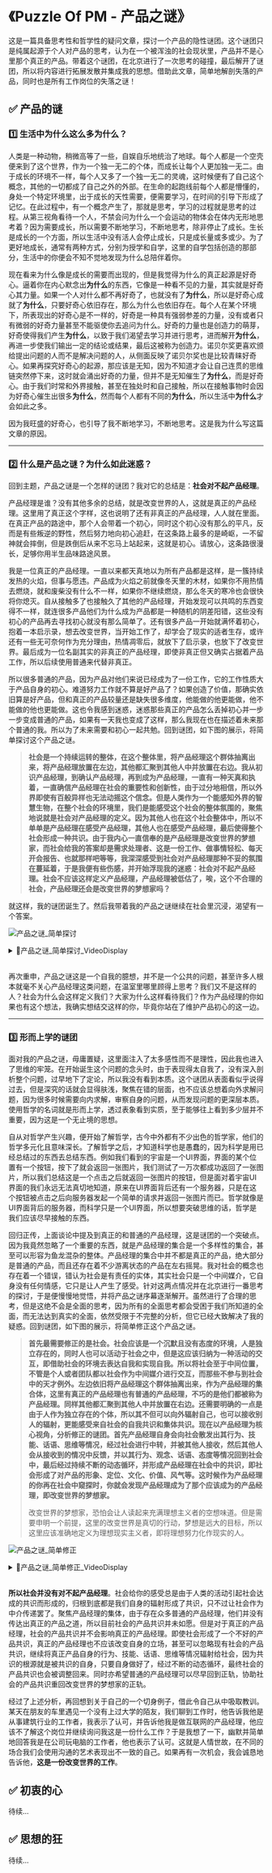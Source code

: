 # 《Puzzle Of PM - 产品之谜》
这是一篇具备思考性和哲学性的疑问文章，探讨一个产品的隐性谜团。这个谜团只是纯属起源于个人对产品的思考，认为在一个被浑浊的社会现状里，产品并不是心里那个真正的产品。带着这个谜团，在北京进行了一次思考的碰撞，最后解开了谜团，所以将内容进行拓展发散并集成我的思想。借助此文章，简单地解剖失落的产品，同时也是所有工作岗位的失落之谜！



## ✅ 产品的谜

### 1️⃣ 生活中为什么这么多为什么？

人类是一种动物，稍微高等了一些，自娱自乐地统治了地球。每个人都是一个空壳便来到了这个世界，作为一个独一无二的个体，而成长让每个人更加独一无二。由于成长的环境不一样，每个人又多了一个独一无二的灵魂，这时候便有了自己这个概念，其他的一切都成了自己之外的外部。在生命的起跑线前每个人都是懵懂的，身处一个特定环境里，出于成长的天性需要，便需要学习，在时间的引导下形成了记忆。在此过程中，有一个概念产生了，那就是思考，学习的过程就是思考的过程。从第三视角看待一个人，不禁会问为什么一个会运动的物体会在体内无形地思考着？因为需要成长，所以需要不断地学习，不断地思考，除非停止了成长。生长是成长的一个方面，所以生活中没有活人会停止成长，只是成长量或多或少。为了更好地成长，通常有两种方式，分别为授学和自学，这里的自学包括创造的那部分，生活中的你便会不知不觉地发现为什么总陪伴着你。

现在看来为什么像是成长的需要而出现的，但是我觉得为什么的真正起源是好奇心。逼着你在内心默念出**为什么**的东西，它像是一种看不见的力量，其实就是好奇心其力量。如果一个人对什么都不再好奇了，也就没有了**为什么**，所以是好奇心成就了**为什么**，只要好奇心依旧存在，那么为什么也依旧存在。每个人在某个环境下，所表现出的好奇心是不一样的，好奇是一种具有强弱参差的力量，没有或者只有微弱的好奇力量甚至不能驱使你去追问为什么。好奇的力量也是创造力的萌芽，好奇使得我们产生**为什么**，以致于我们渴望去学习并进行思考，进而解开**为什么**，再进一步使我们输出一定的结论或结果，最后这被称为创造力。诺贝尔奖更喜欢颁给提出问题的人而不是解决问题的人，从侧面反映了诺贝尔奖也是比较青睐好奇心。如果再探究好奇心的起源，那应该是无知，因为不知道才会让自己连贯的思维链突然停下来，这时就会涌出好奇的力量，但并不是无知催生了**为什么**，而是好奇心。由于我们时常和外界接触，甚至在独处时和自己接触，所以在接触事物时会因为好奇心催生出很多**为什么**，然而每个人都有不同的**为什么**，所以生活中**为什么**才会如此之多。

因为我旺盛的好奇心，也引导了我不断地学习，不断地思考。这是我为什么写这篇文章的原因。

---

### 2️⃣ 什么是产品之谜？为什么如此迷惑？

回到主题，产品之谜是一个怎样的谜团？我对它的总结是：**社会对不起产品经理**。 

产品经理是谁？没有其他多余的总结，就是改变世界的人，这就是真正的产品经理。这里用了真正这个字样，这也说明了还有非真正的产品经理，人人就在里面。在真正产品的路途中，那个人会带着一个初心，同时这个初心没有那么的平凡，反而是有些叛逆的野性，然后努力地向初心追赶，在这条路上最多的是崎岖，一不留神就会摔倒，但是跌倒后从来不忘马上站起来，这就是初心。请放心，这条路很漫长，足够你用半生品味路途风景。

我是一位真正的产品经理。一直以来都天真地以为所有产品都是这样，是一簇持续发热的火焰，但事与愿违。产品成为火焰之前就像冬天里的木材，如果你不用热情去燃烧，就和废柴没有什么不一样，如果你不继续燃烧，那么冬天的寒冷也会很快将你熄灭。自从接触多了也接触久了其他的产品经理，开始发现可以共鸣的东西变得不一样，就连很多产品他们为什么成为产品都是一种随机的阴差阳错，这些没有初心的产品再去寻找初心就没有那么简单了。还有很多产品一开始就满怀着初心，抱着一本启示录，想去改变世界，当开始工作了，却学会了现实的适者生存，或许还有一些无可奈何作为充分理由，热情凋零后，就放下了启示录，也放下了改变世界。最后成为一位名副其实的非真正的产品经理，即使非真正但又确实占据着产品工作，所以后续使用普通来代替非真正。

所以很多普通的产品，因为产品对他们来说已经成为了一份工作，它的工作性质大于产品自身的初心。难道努力工作就不算是好产品了？如果创造了价值，那确实依旧算是好产品，但和真正的产品较量还是缺失很多维度，他能做的他更能做，他不能做的他也更能做。这也令我感到迷惑，迷惑那些真正的产品怎么丢掉初心并一步一步变成普通的产品，如果有一天我也变成了这样，那么我现在也在描述着未来那个普通的我。所以为了未来需要和初心一起共勉。回到谜团，如下图的展示，将简单探讨这个产品之谜。

> **社会是一个持续运转的整体，在这个整体里，将产品经理这个群体抽离出来，将产品经理放置在左边，其他都汇聚到其他人中并放置在右边。我从初识产品经理，到确认产品经理，再到成为产品经理，一直有一种天真和执着，一直确信产品经理在社会的重要性和创新性，由于过分地相信，所以外界即使有百般异样也无法动摇这个信念。但是人类作为一个能感知外界的智慧生物，在整个社会的环境里，我们是能感受这个社会的整体氛围的，聚焦地说就是社会对产品经理的定义。因为其他人也在这个社会整体中，所以不单单是产品经理在感受产品经理，其他人也在感受产品经理，最后使得整个社会形成一种共识。由于我内心一直信奉的是产品经理是改变世界的梦想家，而社会给我的答案却是需求处理者、这是一份工作、做事情轻松、每天开会报告、也就那样吧等等，我深深感受到社会对产品经理那种不妥的氛围在蔓延着，于是我便有些伤感，并开始浮现我的迷惑：社会对不起产品经理。社会不应该这样定义产品经理，产品经理被低估了，唉，这个不合理的社会，产品经理还会是改变世界的梦想家吗？**

就这样，我的谜团诞生了。然后我带着我的产品之谜继续在社会里沉浸，渴望有一个答案。

![产品之谜_简单探讨](https://github.com/PM-Geeker-ORG/Adok/assets/143123392/c874219c-6bba-40a2-96df-2dcb21e299e7)

<details>
<summary>🔅产品之谜_简单探讨_VideoDisplay</summary>
<br>
<a href="https://github.com/PM-Geeker-ORG/Adok/assets/143123392/40b49911-9aa9-4b66-844a-35451d2e80b9" target="_blank">产品之谜_简单探讨_VideoDisplay</a>
<video autoplay loop>
<source src="https://github-production-user-asset-6210df.s3.amazonaws.com/143123392/293513415-40b49911-9aa9-4b66-844a-35451d2e80b9.mp4" type="video/mp4"></video>
</details>

<br>

再次重申，产品之谜这是一个自我的臆想，并不是一个公共的问题，甚至许多人根本就毫不关心产品经理这类问题，在温室里哪里顾得上思考？我们又不是这样的人？社会为什么会这样定义我们？大家为什么这样看待我们？作为产品经理的你如果也有这个想法，我确实想结交这样的你，毕竟你站在了维护产品初心的这一边。

---

### 3️⃣ 形而上学的谜团

面对我的产品之谜，毋庸置疑，这里面注入了太多感性而不是理性，因此我也进入了思维的牢笼。在开始诞生这个问题的念头时，由于表现得太自我了，没有深入剖析整个问题，过早地下了定论，所以我没有看到本质。这个谜团从表面看似乎说得过去，但是深究的话就会显得肤浅，聚焦在错的层面，也不应该总想着向外求解问题，因为很多时候需要向内求解，审察自身的问题，从而发现问题的更深层本质。使用哲学的名词就是形而上学，透过表象看到实质，至于能够往上看到多少层并不重要，因为这是一个无止境的思想。

自从对哲学产生兴趣，便开始了解哲学，古今中外都有不少出色的哲学家，他们的哲学多元化且意味深长。了解哲学之后，才知道科学也是愚蠢的，因为科学是用已经总结过的东西去总结东西。例如我们看到的宇宙是一个UI界面，界面的某个位置有一个按钮，按下了就会返回一张图片，我们测试了一万次都成功返回了一张图片，所以我们总结这是一个点击之后就返回一张图片的按钮，但是面对着宇宙UI界面的我们永远无法真切地知道，原来在UI界面背后还有一个服务器，只是在这个按钮被点击之后向服务器发起一个简单的请求并返回一张图片而已。哲学就像是UI界面背后的服务器，而科学只是一个UI界面，所以想要突破思维的话，哲学是我们应该尽早接触的东西。

回归正传，上面谈论中提及到真正的和普通的产品经理，这是谜团的一个突破点。因为我竟然忽略了一个重要的东西，就是产品经理的集合是一个多样性的集合，甚至可以形容为鱼龙混杂的整体。产品经理的集合中并不都是真正的产品，绝大部分是普通的产品，而且还存在着不少游离状态的产品在左右摇晃。我对社会的概念也存在着一个错误，错认为社会是有责任的实体，其实社会只是一个中间媒介，它自身没有任何情感，它只是让人产生了感受。针对这两点情况并在北京进行一番思考的探讨，于是便慢慢地觉悟，并将产品之谜序幕逐渐解开。虽然进行了合理的思考，但是这绝不会是全面的思考，因为所有的全面思考都会受困于我们所知道的全面，而无法达到真实的全面，依然受限于不完整的分析，但它已经大致解决了我的疑惑。回到谜团，如下图的展示，将简单修正这个产品之谜。

> **首先最需要修正的是社会。社会应该是一个沉默且没有态度的环境，人是独立存在的，同时人也可以活动于社会之中，但是这应该归纳为一种活动的交互，即借助社会的环境去表达自我和实现自我。所以将社会至于中间位置，不管是个人或者团队都以社会作为中间媒介进行交互，而那些不参与到社会中的天才例外。左边依旧将产品经理这个群体抽离出来，作为产品经理的集合体，这里有真正的产品经理也有普通的产品经理，不巧的是他们都被称为产品经理。同样其他都汇聚到其他人中并放置在右边。还需要明确的一点是由于人作为独立存在的个体，所以其不但可以向外辐射自己，也可以接收别人的辐射，更能感受来自社会的自我共识和集体共识。现在以产品经理为核心视角，分析修正的谜团。首先产品经理自身会向社会散发出其行为、技能、话语、思维等情况，经过社会进行中转，并被其他人接收，然后其他人会从接收到的情况中反馈，并以其行为、观念、话语、态度等情况回到社会中，最后经过持续不断的动态循环，并形成产品经理在社会中的共识，即社会形成了对产品的形象、定位、文化、价值、风气等。这时候作为产品经理的你再在社会中窥探时，你就会发现产品经理成为了那个应该成为的产品经理，即改变世界的梦想家。**
>
> 改变世界的梦想家，恐怕会让人读起来充满理想主义者的空想味道。但是需要申明一个前提，这里的改变世界是真切的行动，梦想是远大的目标，所以这里应该准确地定义为理想现实主义者，即将理想努力化作现实的人。

![产品之谜_简单修正](https://github.com/PM-Geeker-ORG/Adok/assets/143123392/d050869a-7d60-46ae-9d0c-4448bccf63ee)

<details>
<summary>🔅产品之谜_简单修正_VideoDisplay</summary> 
<a href="https://github.com/PM-Geeker-ORG/Adok/assets/143123392/463f3867-ec24-4959-b1d3-b96f2dfbada5 target="_blank"">产品之谜_简单修正_VideoDisplay</a>
</details>

<br>

**所以社会并没有对不起产品经理**。社会给你的感受总是由于人类的活动引起社会达成的共识而形成的，归根到底都是我们自身的辐射形成了共识，只不过让社会作为中介传递罢了。聚焦产品经理的集体，由于存在众多普通的产品经理，他们并没有传达出真正的产品之道，所以目前社会的产品共识并未如愿。但是对于真正的产品经理，社会的产品共识并不会影响真正的产品经理。即使社会形成了一个不好的产品共识，真正的产品经理也不应该改变自身的立场，甚至可以忽略现有社会的产品共识，继续将真正产品自身的行为、技能、话语、思维等情况辐射给社会，因为共识的根源就是被共识的自身，只要自身做好了，经过不断的动态循环，最终社会的产品共识也会被调整回来。同时亦希望普通的产品经理可以尽早回到正轨，协助社会的产品共识重回改变世界的梦想家的正轨。

经过了上述分析，再回想到关于自己的一个切身例子，借此令自己从中吸取教训。某天在朋友的车里遇见一个没有上过大学的陌友，我们聊到工作时，他告诉我他是从事建筑行业的工作者，我表示了认可，并告诉他我是做互联网的产品经理，他应该不了解这个岗位并继续询问我这是一份什么工作？于是我想了一下，幽默并简单地回答我是在公司玩电脑的工作者，他也表示了认可。这就是人情世故，在不同的场合我们会使用沟通的艺术表现出不一致的自己。如果再有一次机会，我会诚恳地告诉他，**这是一份改变世界的工作**。



## ✅ 初衷的心

待续...



## ✅ 思想的狂
待续...
